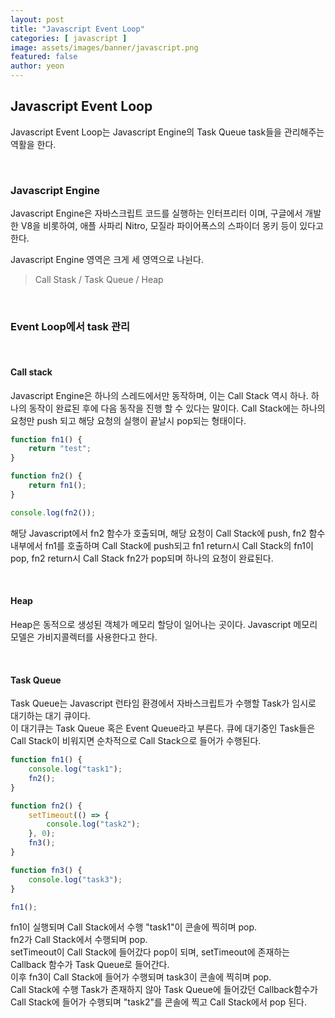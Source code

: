 ```yaml
---
layout: post
title: "Javascript Event Loop" 
categories: [ javascript ]
image: assets/images/banner/javascript.png
featured: false
author: yeon
---
```



## Javascript Event Loop

Javascript Event Loop는 Javascript Engine의 Task Queue task들을 관리해주는 역활을 한다.

<br>


### Javascript Engine
Javascript Engine은 자바스크립트 코드를 실행하는 인터프리터 이며, 
구글에서 개발한 V8을 비롯하여, 애플 사파리 Nitro, 모질라 파이어폭스의 스파이더 몽키 등이 있다고 한다. <br>

Javascript Engine 영역은 크게 세 영역으로 나뉜다.
> Call Stask / Task Queue / Heap

<br>

### Event Loop에서 task 관리

<br>

#### Call stack
Javascript Engine은 하나의 스레드에서만 동작하며, 이는 Call Stack 역시 하나. 하나의 동작이 완료된 후에 다음 동작을 진행 할 수 있다는 말이다. Call Stack에는 하나의 요청만 push 되고 해당 요청의 실행이 끝날시 pop되는 형태이다. <br>


```javascript
function fn1() {
    return "test";
}

function fn2() {
    return fn1();
}

console.log(fn2());

```

해당 Javascript에서 fn2 함수가 호출되며, 해당 요청이 Call Stack에 push, fn2 함수 내부에서 fn1를 호출하며 Call Stack에 push되고 fn1 return시 Call Stack의 fn1이 pop, fn2 return시 Call Stack fn2가 pop되며 하나의 요청이 완료된다. <br>

<br>

#### Heap
Heap은 동적으로 생성된 객체가 메모리 할당이 일어나는 곳이다. Javascript 메모리 모델은 가비지콜렉터를 사용한다고 한다. <br>

<br>

#### Task Queue
Task Queue는 Javascript 런타임 환경에서 자바스크립트가 수행할 Task가 임시로 대기하는 대기 큐이다. <br>
이 대기큐는 Task Queue 혹은 Event Queue라고 부른다. 큐에 대기중인 Task들은 Call Stack이 비워지면 순차적으로 Call Stack으로 들어가 수행된다. <br>

```javascript
function fn1() {
    console.log("task1");
    fn2();
}

function fn2() {
    setTimeout(() => {
        console.log("task2");
    }, 0);
    fn3();
}

function fn3() {
    console.log("task3");
}

fn1();
```

fn1이 실행되며 Call Stack에서 수행 "task1"이 콘솔에 찍히며 pop. <br>
fn2가 Call Stack에서 수행되며 pop. <br>
setTimeout이 Call Stack에 들어갔다 pop이 되며, setTimeout에 존재하는 Callback 함수가 Task Queue로 들어간다. <br>
이후 fn3이 Call Stack에 들어가 수행되며 task3이 콘솔에 찍히며 pop. <br>
Call Stack에 수행 Task가 존재하지 않아 Task Queue에 들어갔던 Callback함수가 Call Stack에 들어가 수행되며 "task2"를 콘솔에 찍고 Call Stack에서 pop 된다. <br>



<br><br><br>